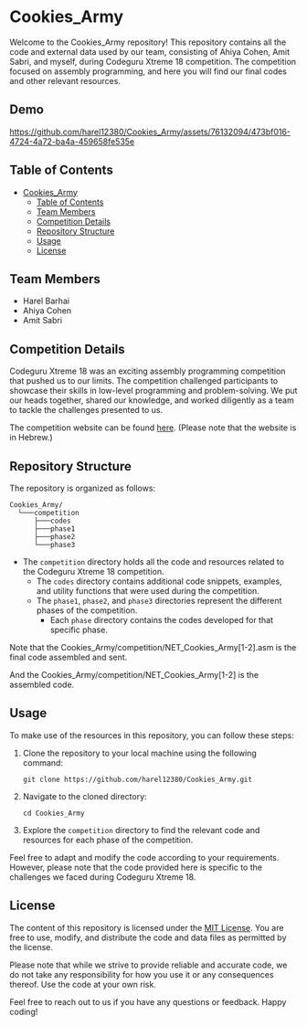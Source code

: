 # Cookies_Army

Welcome to the Cookies_Army repository!
This repository contains all the code and external data used by our team, consisting of Ahiya Cohen, Amit Sabri, and myself, during Codeguru Xtreme 18 competition.
The competition focused on assembly programming, and here you will find our final codes and other relevant resources.

## Demo

https://github.com/harel12380/Cookies_Army/assets/76132094/473bf016-4724-4a72-ba4a-459658fe535e

## Table of Contents

- [Cookies_Army](#cookies_army)
  - [Table of Contents](#table-of-contents)
  - [Team Members](#team-members)
  - [Competition Details](#competition-details)
  - [Repository Structure](#repository-structure)
  - [Usage](#usage)
  - [License](#license)

## Team Members

- Harel Barhai
- Ahiya Cohen
- Amit Sabri

## Competition Details

Codeguru Xtreme 18 was an exciting assembly programming competition that pushed us to our limits.
The competition challenged participants to showcase their skills in low-level programming and problem-solving.
We put our heads together, shared our knowledge, and worked diligently as a team to tackle the challenges presented to us.

The competition website can be found [here](https://codeguru.co.il/Xtreme/). (Please note that the website is in Hebrew.)

## Repository Structure

The repository is organized as follows:

```
Cookies_Army/
  └───competition
      ├───codes
      ├───phase1
      ├───phase2
      └───phase3
```

- The `competition` directory holds all the code and resources related to the Codeguru Xtreme 18 competition.
  - The `codes` directory contains additional code snippets, examples, and utility functions that were used during the competition.
  - The `phase1`, `phase2`, and `phase3` directories represent the different phases of the competition.
    - Each `phase` directory contains the codes developed for that specific phase.

Note that the Cookies_Army/competition/NET_Cookies_Army[1-2].asm is the final code assembled and sent.

And the Cookies_Army/competition/NET_Cookies_Army[1-2] is the assembled code.

## Usage

To make use of the resources in this repository, you can follow these steps:

1. Clone the repository to your local machine using the following command:

   ```
   git clone https://github.com/harel12380/Cookies_Army.git
   ```
2. Navigate to the cloned directory:

   ```
   cd Cookies_Army
   ```
3. Explore the `competition` directory to find the relevant code and resources for each phase of the competition.

Feel free to adapt and modify the code according to your requirements. However, please note that the code provided here is specific to the challenges we faced during Codeguru Xtreme 18.

## License

The content of this repository is licensed under the [MIT License](LICENSE).
You are free to use, modify, and distribute the code and data files as permitted by the license.

Please note that while we strive to provide reliable and accurate code, we do not take any responsibility for how you use it or any consequences thereof. Use the code at your own risk.

Feel free to reach out to us if you have any questions or feedback. Happy coding!
